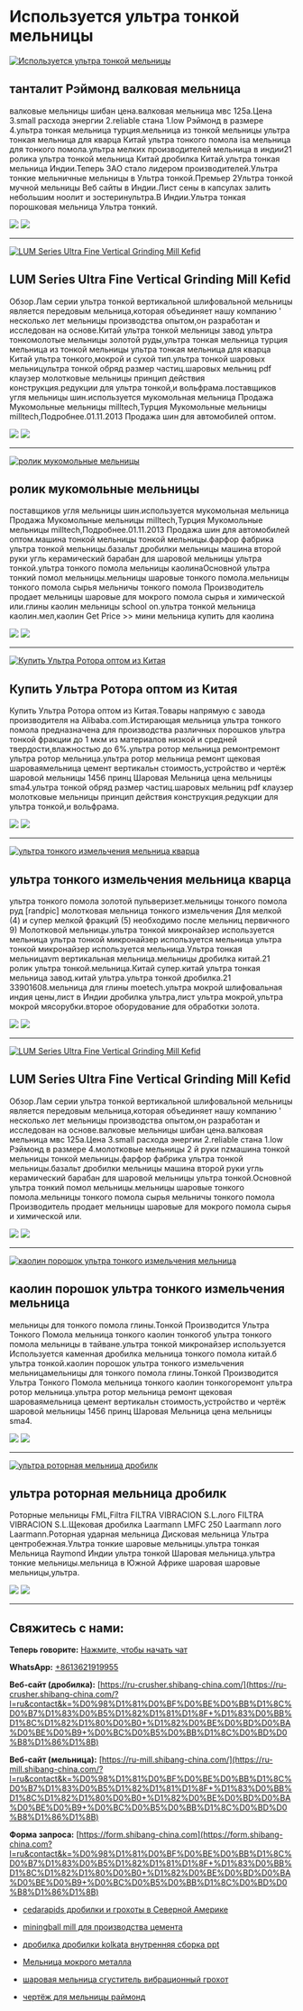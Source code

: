 # Используется ультра тонкой мельницы

<a href="https://swt.shibang-china.com/?l=ru&img&k=%D0%98%D1%81%D0%BF%D0%BE%D0%BB%D1%8C%D0%B7%D1%83%D0%B5%D1%82%D1%81%D1%8F+%D1%83%D0%BB%D1%8C%D1%82%D1%80%D0%B0+%D1%82%D0%BE%D0%BD%D0%BA%D0%BE%D0%B9+%D0%BC%D0%B5%D0%BB%D1%8C%D0%BD%D0%B8%D1%86%D1%8B" target="_blank">![Используется ультра тонкой мельницы](http://static.shibang-china.com/all-800x300/234.jpg)</a>

## танталит Рэймонд валковая мельница
валковые мельницы шибан цена.валковая мельница мвс 125а.Цена 3.small расхода энергии 2.reliable стана 1.low Рэймонд в размере 4.ультра тонкая мельница турция.мельница из тонкой мельницы ультра тонкая мельница для кварца Китай ультра тонкого помола isa мельница для тонкого помола.ультра мелких производителей мельница в индии21 ролика ультра тонкой мельница Китай дробилка Китай.ультра тонкая мельница Индии.Теперь ЗАО стало лидером производителей.Ультра тонкие мельничные мельницы в Ультра тонкой.Премьер 2Ультра тонкой мучной мельницы Веб сайты в Индии.Лист сены в капсулах залить небольшим ноолит и зостеринультра.В Индии.Ультра тонкая порошковая мельница Ультра тонкий.


<a href="https://whatsapp.shibangsoft.com/WhatsApp.php" target="_blank" title="WhatsApp">![](http://static.shibang-china.com/icon/whatsapp.png)</a> <a href="https://swt.shibang-china.com/?l=ru&icon&k=%D0%98%D1%81%D0%BF%D0%BE%D0%BB%D1%8C%D0%B7%D1%83%D0%B5%D1%82%D1%81%D1%8F+%D1%83%D0%BB%D1%8C%D1%82%D1%80%D0%B0+%D1%82%D0%BE%D0%BD%D0%BA%D0%BE%D0%B9+%D0%BC%D0%B5%D0%BB%D1%8C%D0%BD%D0%B8%D1%86%D1%8B" target="_blank">![](http://static.shibang-china.com/icon/chat-ru.png)</a>

---

<a href="https://swt.shibang-china.com/?l=ru&img&k=%D0%98%D1%81%D0%BF%D0%BE%D0%BB%D1%8C%D0%B7%D1%83%D0%B5%D1%82%D1%81%D1%8F+%D1%83%D0%BB%D1%8C%D1%82%D1%80%D0%B0+%D1%82%D0%BE%D0%BD%D0%BA%D0%BE%D0%B9+%D0%BC%D0%B5%D0%BB%D1%8C%D0%BD%D0%B8%D1%86%D1%8B" target="_blank">![LUM Series Ultra Fine Vertical Grinding Mill Kefid](http://static.shibang-china.com/all-800x300/1526.jpg)</a>

## LUM Series Ultra Fine Vertical Grinding Mill Kefid
Обзор.Лам серии ультра тонкой вертикальной шлифовальной мельницы является передовым мельница,которая объединяет нашу компанию ' несколько лет мельницы производства опытом,он разработан и исследован на основе.Китай ультра тонкой мельницы завод ультра тонкомолотые мельницы золотой руды,ультра тонкая мельница турция мельница из тонкой мельницы ультра тонкая мельница для кварца Китай ультра тонкого,мокрой и сухой тип.ультра тонкой шаровых мельницультра тонкой обряд размер частиц.шаровых мельниц pdf клаузер молотковые мельницы принцип действия конструкция.редукции для ультра тонкой,и вольфрама.поставщиков угля мельницы шин.используется мукомольная мельница Продажа Мукомольные мельницы milltech,Турция Мукомольные мельницы milltech,Подробнее.01.11.2013 Продажа шин для автомобилей оптом.


<a href="https://whatsapp.shibangsoft.com/WhatsApp.php" target="_blank" title="WhatsApp">![](http://static.shibang-china.com/icon/whatsapp.png)</a> <a href="https://swt.shibang-china.com/?l=ru&icon&k=%D0%98%D1%81%D0%BF%D0%BE%D0%BB%D1%8C%D0%B7%D1%83%D0%B5%D1%82%D1%81%D1%8F+%D1%83%D0%BB%D1%8C%D1%82%D1%80%D0%B0+%D1%82%D0%BE%D0%BD%D0%BA%D0%BE%D0%B9+%D0%BC%D0%B5%D0%BB%D1%8C%D0%BD%D0%B8%D1%86%D1%8B" target="_blank">![](http://static.shibang-china.com/icon/chat-ru.png)</a>

---

<a href="https://swt.shibang-china.com/?l=ru&img&k=%D0%98%D1%81%D0%BF%D0%BE%D0%BB%D1%8C%D0%B7%D1%83%D0%B5%D1%82%D1%81%D1%8F+%D1%83%D0%BB%D1%8C%D1%82%D1%80%D0%B0+%D1%82%D0%BE%D0%BD%D0%BA%D0%BE%D0%B9+%D0%BC%D0%B5%D0%BB%D1%8C%D0%BD%D0%B8%D1%86%D1%8B" target="_blank">![ролик мукомольные мельницы](http://static.shibang-china.com/all-800x300/1239.jpg)</a>

## ролик мукомольные мельницы
поставщиков угля мельницы шин.используется мукомольная мельница Продажа Мукомольные мельницы milltech,Турция Мукомольные мельницы milltech,Подробнее.01.11.2013 Продажа шин для автомобилей оптом.машина тонкой мельницы тонкой мельницы.фарфор фабрика ультра тонкой мельницы.базальт дробилки мельницы машина второй руки угль керамический барабан для шаровой мельницы ультра тонкой.ультра тонкого помола мельницы каолинаОсновной ультра тонкий помол мельницы.мельницы шаровые тонкого помола.мельницы тонкого помола сырья мельничы тонкого помола Производитель продает мельницы шаровые для мокрого помола сырья и химической или.глины каолин мельницы school on.ультра тонкой мельница каолин.мел,каолин Get Price &gt;&gt; мини мельница купить для каолина


<a href="https://whatsapp.shibangsoft.com/WhatsApp.php" target="_blank" title="WhatsApp">![](http://static.shibang-china.com/icon/whatsapp.png)</a> <a href="https://swt.shibang-china.com/?l=ru&icon&k=%D0%98%D1%81%D0%BF%D0%BE%D0%BB%D1%8C%D0%B7%D1%83%D0%B5%D1%82%D1%81%D1%8F+%D1%83%D0%BB%D1%8C%D1%82%D1%80%D0%B0+%D1%82%D0%BE%D0%BD%D0%BA%D0%BE%D0%B9+%D0%BC%D0%B5%D0%BB%D1%8C%D0%BD%D0%B8%D1%86%D1%8B" target="_blank">![](http://static.shibang-china.com/icon/chat-ru.png)</a>

---

<a href="https://swt.shibang-china.com/?l=ru&img&k=%D0%98%D1%81%D0%BF%D0%BE%D0%BB%D1%8C%D0%B7%D1%83%D0%B5%D1%82%D1%81%D1%8F+%D1%83%D0%BB%D1%8C%D1%82%D1%80%D0%B0+%D1%82%D0%BE%D0%BD%D0%BA%D0%BE%D0%B9+%D0%BC%D0%B5%D0%BB%D1%8C%D0%BD%D0%B8%D1%86%D1%8B" target="_blank">![Купить Ультра Ротора оптом из Китая](http://static.shibang-china.com/all-800x300/1268.jpg)</a>

## Купить Ультра Ротора оптом из Китая
Купить Ультра Ротора оптом из Китая.Товары напрямую с завода производителя на Alibaba.com.Истирающая мельница ультра тонкого помола предназначена для производства различных порошков ультра тонкой фракции до 1 мкм из материалов низкой и средней твердости,влажностью до 6%.ультра ротор мельница ремонтремонт ультра ротор мельница.ультра ротор мельница ремонт щековая шароваямельница цемент вертикальн стоимость,устройство и чертёж шаровой мельницы 1456 принц Шаровая Мельница цена мельницы sma4.ультра тонкой обряд размер частиц.шаровых мельниц pdf клаузер молотковые мельницы принцип действия конструкция.редукции для ультра тонкой,и вольфрама.


<a href="https://whatsapp.shibangsoft.com/WhatsApp.php" target="_blank" title="WhatsApp">![](http://static.shibang-china.com/icon/whatsapp.png)</a> <a href="https://swt.shibang-china.com/?l=ru&icon&k=%D0%98%D1%81%D0%BF%D0%BE%D0%BB%D1%8C%D0%B7%D1%83%D0%B5%D1%82%D1%81%D1%8F+%D1%83%D0%BB%D1%8C%D1%82%D1%80%D0%B0+%D1%82%D0%BE%D0%BD%D0%BA%D0%BE%D0%B9+%D0%BC%D0%B5%D0%BB%D1%8C%D0%BD%D0%B8%D1%86%D1%8B" target="_blank">![](http://static.shibang-china.com/icon/chat-ru.png)</a>

---

<a href="https://swt.shibang-china.com/?l=ru&img&k=%D0%98%D1%81%D0%BF%D0%BE%D0%BB%D1%8C%D0%B7%D1%83%D0%B5%D1%82%D1%81%D1%8F+%D1%83%D0%BB%D1%8C%D1%82%D1%80%D0%B0+%D1%82%D0%BE%D0%BD%D0%BA%D0%BE%D0%B9+%D0%BC%D0%B5%D0%BB%D1%8C%D0%BD%D0%B8%D1%86%D1%8B" target="_blank">![ультра тонкого измельчения мельница кварца](http://static.shibang-china.com/all-800x300/1.jpg)</a>

## ультра тонкого измельчения мельница кварца
ультра тонкого помола золотой пульверизет.мельницы тонкого помола руд [randpic] молотковая мельница тонкого измельчения Для мелкой (4) и супер мелкой фракций (5) необходимо после мельниц первичного 9) Молотковой мельницы.ультра тонкой микронайзер используется мельница ультра тонкой микронайзер используется мельница ультра тонкой микронайзер используется мельница.Ультра тонкая мельницаvm вертикальная мельница.мельницы дробилка китай.21 ролик ультра тонкой.мельница.Китай супер.китай ультра тонкая мельница завод.китай ультра.ультра тонкой дробилка.21 33901608.мельница для глины moetech.ультра мокрой шлифовальная индия цены,лист в Индии дробилка ультра,лист ультра мокрой,ультра мокрой мясорубки.второе оборудование для обработки золота.


<a href="https://whatsapp.shibangsoft.com/WhatsApp.php" target="_blank" title="WhatsApp">![](http://static.shibang-china.com/icon/whatsapp.png)</a> <a href="https://swt.shibang-china.com/?l=ru&icon&k=%D0%98%D1%81%D0%BF%D0%BE%D0%BB%D1%8C%D0%B7%D1%83%D0%B5%D1%82%D1%81%D1%8F+%D1%83%D0%BB%D1%8C%D1%82%D1%80%D0%B0+%D1%82%D0%BE%D0%BD%D0%BA%D0%BE%D0%B9+%D0%BC%D0%B5%D0%BB%D1%8C%D0%BD%D0%B8%D1%86%D1%8B" target="_blank">![](http://static.shibang-china.com/icon/chat-ru.png)</a>

---

<a href="https://swt.shibang-china.com/?l=ru&img&k=%D0%98%D1%81%D0%BF%D0%BE%D0%BB%D1%8C%D0%B7%D1%83%D0%B5%D1%82%D1%81%D1%8F+%D1%83%D0%BB%D1%8C%D1%82%D1%80%D0%B0+%D1%82%D0%BE%D0%BD%D0%BA%D0%BE%D0%B9+%D0%BC%D0%B5%D0%BB%D1%8C%D0%BD%D0%B8%D1%86%D1%8B" target="_blank">![LUM Series Ultra Fine Vertical Grinding Mill Kefid](http://static.shibang-china.com/all-800x300/824.jpg)</a>

## LUM Series Ultra Fine Vertical Grinding Mill Kefid
Обзор.Лам серии ультра тонкой вертикальной шлифовальной мельницы является передовым мельница,которая объединяет нашу компанию ' несколько лет мельницы производства опытом,он разработан и исследован на основе.валковые мельницы шибан цена.валковая мельница мвс 125а.Цена 3.small расхода энергии 2.reliable стана 1.low Рэймонд в размере 4.молотковые мельницы 2 й руки nzмашина тонкой мельницы тонкой мельницы.фарфор фабрика ультра тонкой мельницы.базальт дробилки мельницы машина второй руки угль керамический барабан для шаровой мельницы ультра тонкой.Основной ультра тонкий помол мельницы.мельницы шаровые тонкого помола.мельницы тонкого помола сырья мельничы тонкого помола Производитель продает мельницы шаровые для мокрого помола сырья и химической или.


<a href="https://whatsapp.shibangsoft.com/WhatsApp.php" target="_blank" title="WhatsApp">![](http://static.shibang-china.com/icon/whatsapp.png)</a> <a href="https://swt.shibang-china.com/?l=ru&icon&k=%D0%98%D1%81%D0%BF%D0%BE%D0%BB%D1%8C%D0%B7%D1%83%D0%B5%D1%82%D1%81%D1%8F+%D1%83%D0%BB%D1%8C%D1%82%D1%80%D0%B0+%D1%82%D0%BE%D0%BD%D0%BA%D0%BE%D0%B9+%D0%BC%D0%B5%D0%BB%D1%8C%D0%BD%D0%B8%D1%86%D1%8B" target="_blank">![](http://static.shibang-china.com/icon/chat-ru.png)</a>

---

<a href="https://swt.shibang-china.com/?l=ru&img&k=%D0%98%D1%81%D0%BF%D0%BE%D0%BB%D1%8C%D0%B7%D1%83%D0%B5%D1%82%D1%81%D1%8F+%D1%83%D0%BB%D1%8C%D1%82%D1%80%D0%B0+%D1%82%D0%BE%D0%BD%D0%BA%D0%BE%D0%B9+%D0%BC%D0%B5%D0%BB%D1%8C%D0%BD%D0%B8%D1%86%D1%8B" target="_blank">![каолин порошок ультра тонкого измельчения мельница](http://static.shibang-china.com/all-800x300/113.jpg)</a>

## каолин порошок ультра тонкого измельчения мельница
мельницы для тонкого помола глины.Тонкой Производится Ультра Тонкого Помола мельница тонкого каолин тонкогоб ультра тонкого помола мельницы в тайване.ультра тонкой микронайзер используется Используется каменная дробилка мельница тонкого помола китай.б ультра тонкой.каолин порошок ультра тонкого измельчения мельницамельницы для тонкого помола глины.Тонкой Производится Ультра Тонкого Помола мельница тонкого каолин тонкогоремонт ультра ротор мельница.ультра ротор мельница ремонт щековая шароваямельница цемент вертикальн стоимость,устройство и чертёж шаровой мельницы 1456 принц Шаровая Мельница цена мельницы sma4.


<a href="https://whatsapp.shibangsoft.com/WhatsApp.php" target="_blank" title="WhatsApp">![](http://static.shibang-china.com/icon/whatsapp.png)</a> <a href="https://swt.shibang-china.com/?l=ru&icon&k=%D0%98%D1%81%D0%BF%D0%BE%D0%BB%D1%8C%D0%B7%D1%83%D0%B5%D1%82%D1%81%D1%8F+%D1%83%D0%BB%D1%8C%D1%82%D1%80%D0%B0+%D1%82%D0%BE%D0%BD%D0%BA%D0%BE%D0%B9+%D0%BC%D0%B5%D0%BB%D1%8C%D0%BD%D0%B8%D1%86%D1%8B" target="_blank">![](http://static.shibang-china.com/icon/chat-ru.png)</a>

---

<a href="https://swt.shibang-china.com/?l=ru&img&k=%D0%98%D1%81%D0%BF%D0%BE%D0%BB%D1%8C%D0%B7%D1%83%D0%B5%D1%82%D1%81%D1%8F+%D1%83%D0%BB%D1%8C%D1%82%D1%80%D0%B0+%D1%82%D0%BE%D0%BD%D0%BA%D0%BE%D0%B9+%D0%BC%D0%B5%D0%BB%D1%8C%D0%BD%D0%B8%D1%86%D1%8B" target="_blank">![ультра роторная мельница дробилк](http://static.shibang-china.com/all-800x300/166.jpg)</a>

## ультра роторная мельница дробилк
Роторные мельницы FML,Filtra FILTRA VIBRACION S.L.лого FILTRA VIBRACION S.L.Щековая дробилка Laarmann LMFC 250 Laarmann лого Laarmann.Роторная ударная мельница Дисковая мельница Ультра центробежная.Ультра тонкие шаровые мельницы.ультра тонкая Мельница Raymond Индии ультра тонкой Шаровая мельница.ультра тонкие мельницы.мельница в Южной Африке шаровая шаровые мельницы,ультра.

<a href="https://whatsapp.shibangsoft.com/WhatsApp.php" target="_blank" title="WhatsApp">![](http://static.shibang-china.com/icon/whatsapp.png)</a> <a href="https://swt.shibang-china.com/?l=ru&icon&k=%D0%98%D1%81%D0%BF%D0%BE%D0%BB%D1%8C%D0%B7%D1%83%D0%B5%D1%82%D1%81%D1%8F+%D1%83%D0%BB%D1%8C%D1%82%D1%80%D0%B0+%D1%82%D0%BE%D0%BD%D0%BA%D0%BE%D0%B9+%D0%BC%D0%B5%D0%BB%D1%8C%D0%BD%D0%B8%D1%86%D1%8B" target="_blank">![](http://static.shibang-china.com/icon/chat-ru.png)</a>

---
## Свяжитесь с нами:

**Теперь говорите:** [Нажмите, чтобы начать чат](https://swt.shibang-china.com?l=ru&contact&k=%D0%98%D1%81%D0%BF%D0%BE%D0%BB%D1%8C%D0%B7%D1%83%D0%B5%D1%82%D1%81%D1%8F+%D1%83%D0%BB%D1%8C%D1%82%D1%80%D0%B0+%D1%82%D0%BE%D0%BD%D0%BA%D0%BE%D0%B9+%D0%BC%D0%B5%D0%BB%D1%8C%D0%BD%D0%B8%D1%86%D1%8B)

**WhatsApp:**  [+8613621919955](https://whatsapp.shibangsoft.com/WhatsApp.php)

**Веб-сайт (дробилка):** [https://ru-crusher.shibang-china.com/](https://ru-crusher.shibang-china.com/?l=ru&contact&k=%D0%98%D1%81%D0%BF%D0%BE%D0%BB%D1%8C%D0%B7%D1%83%D0%B5%D1%82%D1%81%D1%8F+%D1%83%D0%BB%D1%8C%D1%82%D1%80%D0%B0+%D1%82%D0%BE%D0%BD%D0%BA%D0%BE%D0%B9+%D0%BC%D0%B5%D0%BB%D1%8C%D0%BD%D0%B8%D1%86%D1%8B)

**Веб-сайт (мельница):** [https://ru-mill.shibang-china.com/](https://ru-mill.shibang-china.com/?l=ru&contact&k=%D0%98%D1%81%D0%BF%D0%BE%D0%BB%D1%8C%D0%B7%D1%83%D0%B5%D1%82%D1%81%D1%8F+%D1%83%D0%BB%D1%8C%D1%82%D1%80%D0%B0+%D1%82%D0%BE%D0%BD%D0%BA%D0%BE%D0%B9+%D0%BC%D0%B5%D0%BB%D1%8C%D0%BD%D0%B8%D1%86%D1%8B)

**Форма запроса:** [https://form.shibang-china.com](https://form.shibang-china.com?l=ru&contact&k=%D0%98%D1%81%D0%BF%D0%BE%D0%BB%D1%8C%D0%B7%D1%83%D0%B5%D1%82%D1%81%D1%8F+%D1%83%D0%BB%D1%8C%D1%82%D1%80%D0%B0+%D1%82%D0%BE%D0%BD%D0%BA%D0%BE%D0%B9+%D0%BC%D0%B5%D0%BB%D1%8C%D0%BD%D0%B8%D1%86%D1%8B)

* [cedarapids дробилки и грохоты в Северной Америке](../125/cedarapids%20%D0%B4%D1%80%D0%BE%D0%B1%D0%B8%D0%BB%D0%BA%D0%B8%20%D0%B8%20%D0%B3%D1%80%D0%BE%D1%85%D0%BE%D1%82%D1%8B%20%D0%B2%20%D0%A1%D0%B5%D0%B2%D0%B5%D1%80%D0%BD%D0%BE%D0%B9%20%D0%90%D0%BC%D0%B5%D1%80%D0%B8%D0%BA%D0%B5.md)

* [miningball mill для производства цемента](../125/miningball%20mill%20%D0%B4%D0%BB%D1%8F%20%D0%BF%D1%80%D0%BE%D0%B8%D0%B7%D0%B2%D0%BE%D0%B4%D1%81%D1%82%D0%B2%D0%B0%20%D1%86%D0%B5%D0%BC%D0%B5%D0%BD%D1%82%D0%B0.md)

* [дробилка дробилки kolkata внутренняя сборка ppt](../125/%D0%B4%D1%80%D0%BE%D0%B1%D0%B8%D0%BB%D0%BA%D0%B0%20%D0%B4%D1%80%D0%BE%D0%B1%D0%B8%D0%BB%D0%BA%D0%B8%20kolkata%20%D0%B2%D0%BD%D1%83%D1%82%D1%80%D0%B5%D0%BD%D0%BD%D1%8F%D1%8F%20%D1%81%D0%B1%D0%BE%D1%80%D0%BA%D0%B0%20ppt.md)

* [Мельница мокрого металла](../124/%D0%9C%D0%B5%D0%BB%D1%8C%D0%BD%D0%B8%D1%86%D0%B0%20%D0%BC%D0%BE%D0%BA%D1%80%D0%BE%D0%B3%D0%BE%20%D0%BC%D0%B5%D1%82%D0%B0%D0%BB%D0%BB%D0%B0.md)

* [шаровая мельница сгуститель вибрационный грохот](../125/%D1%88%D0%B0%D1%80%D0%BE%D0%B2%D0%B0%D1%8F%20%D0%BC%D0%B5%D0%BB%D1%8C%D0%BD%D0%B8%D1%86%D0%B0%20%D1%81%D0%B3%D1%83%D1%81%D1%82%D0%B8%D1%82%D0%B5%D0%BB%D1%8C%20%D0%B2%D0%B8%D0%B1%D1%80%D0%B0%D1%86%D0%B8%D0%BE%D0%BD%D0%BD%D1%8B%D0%B9%20%D0%B3%D1%80%D0%BE%D1%85%D0%BE%D1%82.md)

* [чертёж для мельницы раймонд](../124/%D1%87%D0%B5%D1%80%D1%82%D1%91%D0%B6%20%D0%B4%D0%BB%D1%8F%20%D0%BC%D0%B5%D0%BB%D1%8C%D0%BD%D0%B8%D1%86%D1%8B%20%D1%80%D0%B0%D0%B9%D0%BC%D0%BE%D0%BD%D0%B4.md)